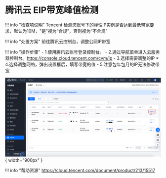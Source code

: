 # 腾讯云 EIP带宽峰值检测

!!! info "检查项说明"
    Tencent 检测您账号下的弹性IP实例是否达到最低带宽要求，默认为10M，"是"视为“合规”，否则视为“不合规”

!!! info "处置方案"
    前往腾讯云控制台，调整公网IP带宽

!!! info "操作步骤"
    - 1.使用腾讯云账号登录控制台。
    - 2.通过导航菜单进入云服务器控制台。https://console.cloud.tencent.com/cvm/ip
    - 3.选择需要调整的IP
    * 4.选择调整网络，弹出设置框后，填写带宽的值
    - 5.注意包年包月的IP无法修改带宽

![处置方案](../../img/suggest/tencent/eip-setting.png){ width="900px" }

!!! info "帮助资源"
    https://cloud.tencent.com/document/product/213/15517
    